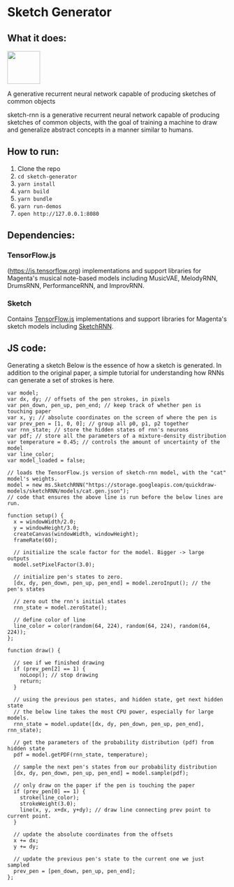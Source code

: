 # Sketch Generator

## What it does:
<img src="https://github.com/tensorflow/magenta/raw/master/magenta-logo-bg.png" height="75">

A generative recurrent neural network capable of producing sketches of common objects

sketch-rnn is a generative recurrent neural network capable of producing sketches of common objects, with the goal of training a machine to draw and generalize abstract concepts in a manner similar to humans.

## How to run:
1. Clone the repo
2. `cd sketch-generator`
3. `yarn install`
4. `yarn build`
5. `yarn bundle`
6. `yarn run-demos`
7. `open http://127.0.0.1:8080`

## Dependencies:
### TensorFlow.js
(https://js.tensorflow.org) implementations and support libraries for Magenta's musical note-based models including MusicVAE, MelodyRNN, DrumsRNN, PerformanceRNN, and ImprovRNN.

### Sketch
Contains [TensorFlow.js](https://js.tensorflow.org) implementations and support libraries for Magenta's sketch models including [SketchRNN](https://goo.gl/magenta/sketchrnn).

## JS code:
Generating a sketch
Below is the essence of how a sketch is generated. In addition to the original paper, a simple tutorial for understanding how RNNs can generate a set of strokes is here.
```
var model;
var dx, dy; // offsets of the pen strokes, in pixels
var pen_down, pen_up, pen_end; // keep track of whether pen is touching paper
var x, y; // absolute coordinates on the screen of where the pen is
var prev_pen = [1, 0, 0]; // group all p0, p1, p2 together
var rnn_state; // store the hidden states of rnn's neurons
var pdf; // store all the parameters of a mixture-density distribution
var temperature = 0.45; // controls the amount of uncertainty of the model
var line_color;
var model_loaded = false;

// loads the TensorFlow.js version of sketch-rnn model, with the "cat" model's weights.
model = new ms.SketchRNN("https://storage.googleapis.com/quickdraw-models/sketchRNN/models/cat.gen.json");
// code that ensures the above line is run before the below lines are run.

function setup() {
  x = windowWidth/2.0;
  y = windowHeight/3.0;
  createCanvas(windowWidth, windowHeight);
  frameRate(60);

  // initialize the scale factor for the model. Bigger -> large outputs
  model.setPixelFactor(3.0);

  // initialize pen's states to zero.
  [dx, dy, pen_down, pen_up, pen_end] = model.zeroInput(); // the pen's states

  // zero out the rnn's initial states
  rnn_state = model.zeroState();

  // define color of line
  line_color = color(random(64, 224), random(64, 224), random(64, 224));
};

function draw() {

  // see if we finished drawing
  if (prev_pen[2] == 1) {
    noLoop(); // stop drawing
    return;
  }

  // using the previous pen states, and hidden state, get next hidden state
  // the below line takes the most CPU power, especially for large models.
  rnn_state = model.update([dx, dy, pen_down, pen_up, pen_end], rnn_state);

  // get the parameters of the probability distribution (pdf) from hidden state
  pdf = model.getPDF(rnn_state, temperature);

  // sample the next pen's states from our probability distribution
  [dx, dy, pen_down, pen_up, pen_end] = model.sample(pdf);

  // only draw on the paper if the pen is touching the paper
  if (prev_pen[0] == 1) {
    stroke(line_color);
    strokeWeight(3.0);
    line(x, y, x+dx, y+dy); // draw line connecting prev point to current point.
  }

  // update the absolute coordinates from the offsets
  x += dx;
  y += dy;

  // update the previous pen's state to the current one we just sampled
  prev_pen = [pen_down, pen_up, pen_end];
};
```
